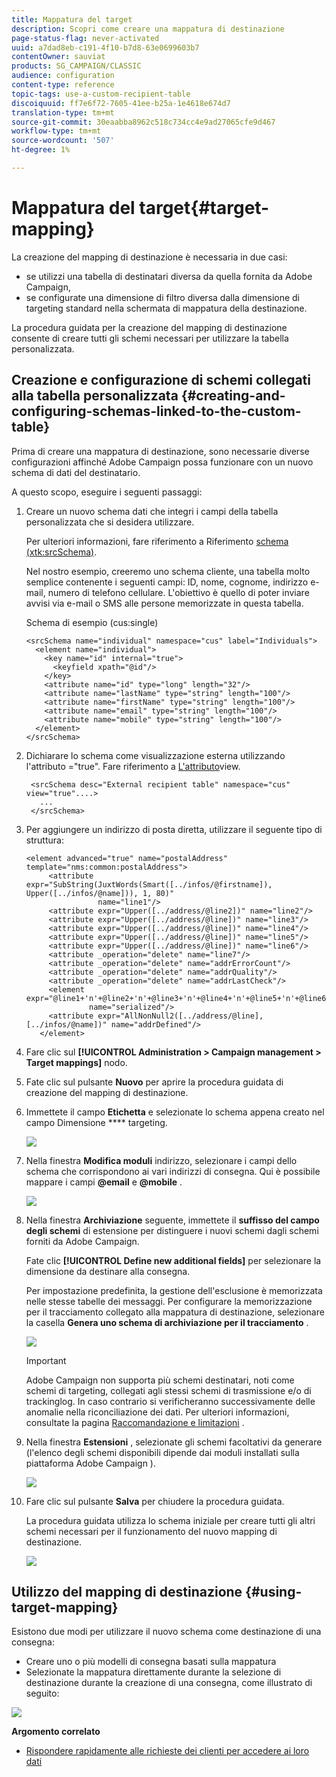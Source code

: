 ```yaml
---
title: Mappatura del target
description: Scopri come creare una mappatura di destinazione
page-status-flag: never-activated
uuid: a7dad8eb-c191-4f10-b7d8-63e0699603b7
contentOwner: sauviat
products: SG_CAMPAIGN/CLASSIC
audience: configuration
content-type: reference
topic-tags: use-a-custom-recipient-table
discoiquuid: ff7e6f72-7605-41ee-b25a-1e4618e674d7
translation-type: tm+mt
source-git-commit: 30eaabba8962c518c734cc4e9ad27065cfe9d467
workflow-type: tm+mt
source-wordcount: '507'
ht-degree: 1%

---
```



# Mappatura del target{#target-mapping}

La creazione del mapping di destinazione è necessaria in due casi:

* se utilizzi una tabella di destinatari diversa da quella fornita da  Adobe Campaign,
* se configurate una dimensione di filtro diversa dalla dimensione di targeting standard nella schermata di mappatura della destinazione.

La procedura guidata per la creazione del mapping di destinazione consente di creare tutti gli schemi necessari per utilizzare la tabella personalizzata.

## Creazione e configurazione di schemi collegati alla tabella personalizzata {#creating-and-configuring-schemas-linked-to-the-custom-table}

Prima di creare una mappatura di destinazione, sono necessarie diverse configurazioni affinché  Adobe Campaign possa funzionare con un nuovo schema di dati del destinatario.

A questo scopo, eseguire i seguenti passaggi:

1. Creare un nuovo schema dati che integri i campi della tabella personalizzata che si desidera utilizzare.

   Per ulteriori informazioni, fare riferimento a Riferimento [schema (xtk:srcSchema)](../../configuration/using/about-schema-reference.md).

   Nel nostro esempio, creeremo uno schema cliente, una tabella molto semplice contenente i seguenti campi: ID, nome, cognome, indirizzo e-mail, numero di telefono cellulare. L&#39;obiettivo è quello di poter inviare avvisi via e-mail o SMS alle persone memorizzate in questa tabella.

   Schema di esempio (cus:single)

   ```
   <srcSchema name="individual" namespace="cus" label="Individuals">
     <element name="individual">
       <key name="id" internal="true">
         <keyfield xpath="@id"/>
       </key>
       <attribute name="id" type="long" length="32"/>
       <attribute name="lastName" type="string" length="100"/>
       <attribute name="firstName" type="string" length="100"/>
       <attribute name="email" type="string" length="100"/>
       <attribute name="mobile" type="string" length="100"/>
     </element>
   </srcSchema>
   ```

1. Dichiarare lo schema come visualizzazione esterna utilizzando l&#39;attributo =&quot;true&quot;. Fare riferimento a [L&#39;attributo](../../configuration/using/schema-characteristics.md#the-view-attribute)view.

   ```
    <srcSchema desc="External recipient table" namespace="cus" view="true"....>
      ...
    </srcSchema>
   ```

1. Per aggiungere un indirizzo di posta diretta, utilizzare il seguente tipo di struttura:

   ```
   <element advanced="true" name="postalAddress" template="nms:common:postalAddress">
        <attribute expr="SubString(JuxtWords(Smart([../infos/@firstname]), Upper([../infos/@name])), 1, 80)"
                   name="line1"/>
        <attribute expr="Upper([../address/@line2])" name="line2"/>
        <attribute expr="Upper([../address/@line])" name="line3"/>
        <attribute expr="Upper([../address/@line])" name="line4"/>
        <attribute expr="Upper([../address/@line])" name="line5"/>
        <attribute expr="Upper([../address/@line])" name="line6"/>
        <attribute _operation="delete" name="line7"/>
        <attribute _operation="delete" name="addrErrorCount"/>
        <attribute _operation="delete" name="addrQuality"/>
        <attribute _operation="delete" name="addrLastCheck"/>
        <element expr="@line1+'n'+@line2+'n'+@line3+'n'+@line4+'n'+@line5+'n'+@line6"
                 name="serialized"/>
        <attribute expr="AllNonNull2([../address/@line], [../infos/@name])" name="addrDefined"/>
      </element>
   ```

1. Fare clic sul **[!UICONTROL Administration > Campaign management > Target mappings]** nodo.
1. Fate clic sul pulsante **Nuovo** per aprire la procedura guidata di creazione del mapping di destinazione.
1. Immettete il campo **Etichetta** e selezionate lo schema appena creato nel campo Dimensione **** targeting.

   ![](assets/mapping_diffusion_wizard_1.png)

1. Nella finestra **Modifica moduli** indirizzo, selezionare i campi dello schema che corrispondono ai vari indirizzi di consegna. Qui è possibile mappare i campi **@email** e **@mobile** .

   ![](assets/mapping_diffusion_wizard_2.png)

1. Nella finestra **Archiviazione** seguente, immettete il **suffisso del campo degli schemi** di estensione per distinguere i nuovi schemi dagli schemi forniti da  Adobe Campaign.

   Fate clic **[!UICONTROL Define new additional fields]** per selezionare la dimensione da destinare alla consegna.

   Per impostazione predefinita, la gestione dell&#39;esclusione è memorizzata nelle stesse tabelle dei messaggi. Per configurare la memorizzazione per il tracciamento collegato alla mappatura di destinazione, selezionare la casella **Genera uno schema di archiviazione per il tracciamento** .

   ![](assets/mapping_diffusion_wizard_3.png)

   >[!IMPORTANT]
   >
   > Adobe Campaign non supporta più schemi destinatari, noti come schemi di targeting, collegati agli stessi schemi di trasmissione e/o di trackinglog. In caso contrario si verificheranno successivamente delle anomalie nella riconciliazione dei dati. Per ulteriori informazioni, consultate la pagina [Raccomandazione e limitazioni](../../configuration/using/about-custom-recipient-table.md) .

1. Nella finestra **Estensioni** , selezionate gli schemi facoltativi da generare (l&#39;elenco degli schemi disponibili dipende dai moduli installati sulla piattaforma Adobe Campaign ).

   ![](assets/mapping_diffusion_wizard_4.png)

1. Fare clic sul pulsante **Salva** per chiudere la procedura guidata.

   La procedura guidata utilizza lo schema iniziale per creare tutti gli altri schemi necessari per il funzionamento del nuovo mapping di destinazione.

   ![](assets/mapping_schema_list.png)

## Utilizzo del mapping di destinazione {#using-target-mapping}

Esistono due modi per utilizzare il nuovo schema come destinazione di una consegna:

* Creare uno o più modelli di consegna basati sulla mappatura
* Selezionate la mappatura direttamente durante la selezione di destinazione durante la creazione di una consegna, come illustrato di seguito:

![](assets/mapping_selection_ciblage.png)

**Argomento correlato**

* [Rispondere rapidamente alle richieste dei clienti per accedere ai loro dati](https://helpx.adobe.com/campaign/kb/simplifying-campaign-management-acc.html#Quicklyrespondtocustomerrequeststoaccesstheirdata)